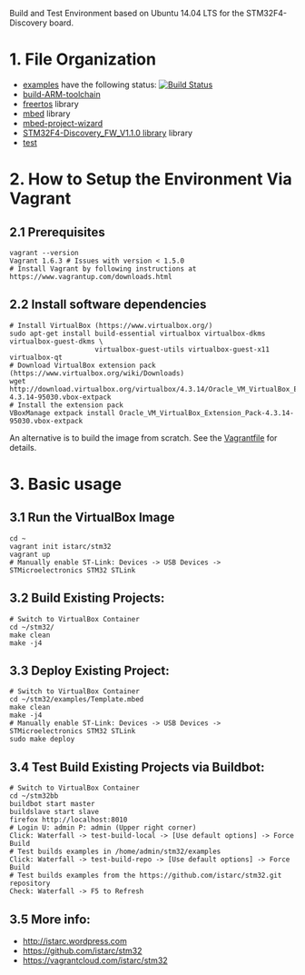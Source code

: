 Build and Test Environment based on Ubuntu 14.04 LTS for the STM32F4-Discovery board.

# 1. File Organization

- [examples](https://github.com/istarc/stm32/tree/master/examples) have the following status: [![Build Status](https://travis-ci.org/istarc/stm32.svg?branch=master)](https://travis-ci.org/istarc/stm32)
- [build-ARM-toolchain](http://istarc.wordpress.com/2014/07/21/stm32f4-build-your-toolchain-from-scratch/)
- [freertos](https://github.com/istarc/freertos) library
- [mbed](http://mbed.org/) library
- [mbed-project-wizard](http://istarc.wordpress.com/2014/08/04/stm32f4-behold-the-project-wizard/)
- [STM32F4-Discovery_FW_V1.1.0 library](http://www.st.com/web/catalog/tools/FM116/SC959/SS1532/PF252419) library
- [test]()

# 2. How to Setup the Environment Via Vagrant

## 2.1 Prerequisites

    vagrant --version
    Vagrant 1.6.3 # Issues with version < 1.5.0
    # Install Vagrant by following instructions at https://www.vagrantup.com/downloads.html

## 2.2 Install software dependencies

    # Install VirtualBox (https://www.virtualbox.org/)
    sudo apt-get install build-essential virtualbox virtualbox-dkms virtualbox-guest-dkms \
                         virtualbox-guest-utils virtualbox-guest-x11 virtualbox-qt
    # Download VirtualBox extension pack (https://www.virtualbox.org/wiki/Downloads)
    wget http://download.virtualbox.org/virtualbox/4.3.14/Oracle_VM_VirtualBox_Extension_Pack-4.3.14-95030.vbox-extpack
    # Install the extension pack
    VBoxManage extpack install Oracle_VM_VirtualBox_Extension_Pack-4.3.14-95030.vbox-extpack

An alternative is to build the image from scratch. See the [Vagrantfile](https://github.com/istarc/stm32/blob/master/Vagrantfile) for details.

# 3. Basic usage
## 3.1 Run the VirtualBox Image

    cd ~
    vagrant init istarc/stm32
    vagrant up
    # Manually enable ST-Link: Devices -> USB Devices -> STMicroelectronics STM32 STLink

## 3.2 Build Existing Projects:

    # Switch to VirtualBox Container
    cd ~/stm32/
    make clean
    make -j4

## 3.3 Deploy Existing Project:

    # Switch to VirtualBox Container
    cd ~/stm32/examples/Template.mbed
    make clean
    make -j4
    # Manually enable ST-Link: Devices -> USB Devices -> STMicroelectronics STM32 STLink
    sudo make deploy

## 3.4 Test Build Existing Projects via Buildbot:

    # Switch to VirtualBox Container
    cd ~/stm32bb
    buildbot start master
    buildslave start slave
    firefox http://localhost:8010
    # Login U: admin P: admin (Upper right corner)
    Click: Waterfall -> test-build-local -> [Use default options] -> Force Build
    # Test builds examples in /home/admin/stm32/examples
    Click: Waterfall -> test-build-repo -> [Use default options] -> Force Build
    # Test builds examples from the https://github.com/istarc/stm32.git repository
    Check: Waterfall -> F5 to Refresh

## 3.5 More info:
  - http://istarc.wordpress.com
  - https://github.com/istarc/stm32
  - https://vagrantcloud.com/istarc/stm32


